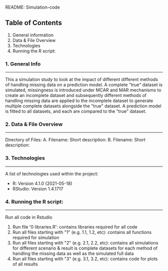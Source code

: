README: Simulation-code

## Table of Contents
1. General information
2. Data & File Overview
3. Technologies
4. Running the R script:

### 1. General Info
***

This a simulation study to look at the impact of different different methods of handling missing data on a prediction model. A complete "true" dataset is simulated, missingness is introduced under MCAR and MAR mechanisms to create an incomplete  dataset and subsequently different methods of handling missing data are applied to the incomplete dataset to generate multiple complete datasets alongside the "true" dataset. A prediction model is fitted to all datasets, and each are compared to the "true" dataset.

### 2. Data & File Overview
***
Directory of Files:
	A. Filename: 
	   Short description: 
	B. Filename: 
	   Short description: 

### 3. Technologies
***
A list of technologies used within the project:
* R: Version 4.1.0 (2021-05-18)
* RStudio: Version 1.4.1717

### 4. Running the R script:
***

Run all code in Rstudio

1. Run file '0 libraries.R': contains libraries required for all code
2. Run all files starting with "1" (e.g. 1.1, 1.2, etc): contains all functions required for simulation
3. Run all files starting with "2" (e.g. 2.1, 2.2, etc): contains all simulations for different scenario & result is complete datasets for each method of handling the missing data as well as the simulated full data
4. Run all files starting with "3" (e.g. 3.1, 3.2, etc): contains code for plots of all results
